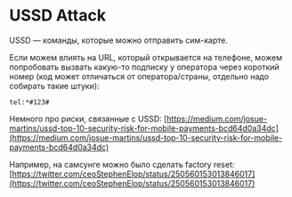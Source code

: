 # USSD Attack

USSD — команды, которые можно отправить сим-карте.

Если можем влиять на URL, который открывается на телефоне, можем попробовать вызвать какую-то подписку у оператора через короткий номер (код может отличаться от оператора/страны, отдельно надо собирать такие штуки):

```
tel:*#123#
```

Немного про риски, связанные с USSD: [https://medium.com/josue-martins/ussd-top-10-security-risk-for-mobile-payments-bcd64d0a34dc](https://medium.com/josue-martins/ussd-top-10-security-risk-for-mobile-payments-bcd64d0a34dc)

Например, на самсунге можно было сделать factory reset: [https://twitter.com/ceoStephenElop/status/250560153013846017](https://twitter.com/ceoStephenElop/status/250560153013846017)
